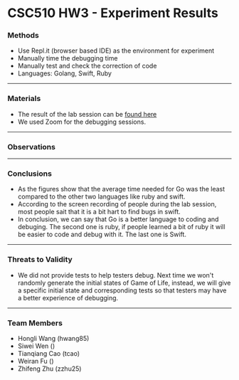 # CSC510 HW3 - Experiment Results

### Methods

* Use Repl.it (browser based IDE) as the environment for experiment
* Manually time the debugging time
* Manually test and check the correction of code
* Languages: Golang, Swift, Ruby
- - -
### Materials
* The result of the lab session can be [found here](https://docs.google.com/spreadsheets/d/1HUypAfMVKERYp1nnGI3mDJJdnR4YY5uuhC1JUFLXnU4/edit#gid=0)
* We used Zoom for the debugging sessions.
- - -
### Observations
- - -
### Conclusions
* As the figures show that the average time needed for Go was the least compared to the other two languages like ruby and swift.
* According to the screen recording of people during the lab session, most people sait that it is a bit hart to find bugs in swift.
* In conclusion, we can say that Go is a better language to coding and debuging. The second one is ruby, if people learned a bit of ruby it will be easier to code and debug with it. The last one is Swift.
- - -
### Threats to Validity

* We did not provide tests to help testers debug. Next time we won't randomly generate the initial states of Game of Life, 
  instead, we will give a specific initial state and corresponding tests so that testers may have a better experience of debugging.
- - -
### Team Members
* Hongli Wang (hwang85)
* Siwei Wen ()
* Tianqiang Cao (tcao)
* Weiran Fu ()
* Zhifeng Zhu (zzhu25)







